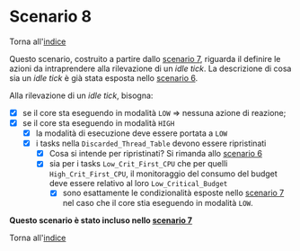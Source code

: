 # Scenario 8

Torna all'[indice](../index.md)

Questo scenario, costruito a partire dallo [scenario 7](../scenario_7/scenario_7.md), riguarda il definire le azioni da intraprendere alla rilevazione di un *idle tick*. La descrizione di cosa sia un *idle tick* è già stata esposta nello [scenario 6](../scenario_6/scenario_6.md).

Alla rilevazione di un *idle tick*, bisogna:
- [X] se il core sta eseguendo in modalità `LOW` => nessuna azione di reazione;
- [X] se il core sta eseguendo in modalità `HIGH`
  - [X] la modalità di esecuzione deve essere portata a `LOW`
  - [X] i tasks nella `Discarded_Thread_Table` devono essere ripristinati
    - [X] Cosa si intende per ripristinati? Si rimanda allo [scenario 6](../scenario_6/scenario_6.md)
    - [X] sia per i tasks `Low_Crit_First_CPU` che per quelli `High_Crit_First_CPU`, il monitoraggio del consumo del budget deve essere relativo al loro `Low_Critical_Budget`
      - [X] sono esattamente le condizionalità esposte nello [scenario 7](../scenario_7/scenario_7.md) nel caso che il core stia eseguendo in modalità `LOW`. 

**Questo scenario è stato incluso nello [scenario 7](../scenario_7/scenario_7.md)**

Torna all'[indice](../index.md)